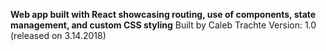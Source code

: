 **Web app built with React showcasing routing, use of components, state management, and custom CSS styling**
Built by Caleb Trachte
Version: 1.0 (released on 3.14.2018)
